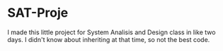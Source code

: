 # SAT-Proje
I made this little project for System Analisis and Design class in like two days.
I didn't know about inheriting at that time, so not the best code.
